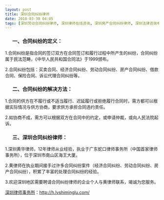 ```yaml
---
layout: post
title: 深圳合同纠纷律师
date: 2010-03-30 04:05
tags: [深圳劳动合同纠纷律师, 深圳律师在线咨询, 深圳房产合同纠纷律师, 深圳法律咨询电话, 深圳经济合同纠纷律师]
---
```

<ol>
<h3>一、合同纠纷的定义：</h3>
</ol>
1.合同纠纷是指合同的签订双方在合同签订和履行过程中所产生的纠纷，合同纠纷属于民法范畴，《中华人民共和国合同法》于1999颁布。

2.合同纠纷包括：买卖合同、经济合同纠纷、劳动合同纠纷、房产合同纠纷、借款合同、保险合同、诉讼代理合同纠纷等。
<ol>
<h3>二、合同纠纷的解决方法：</h3>
</ol>
1.合同的供方在不履行或不适当履行、迟延履行或拒绝履行合同时，需方都可以根据实际情况与供方协商，要求供方承担合同违约责任。

2.如协商不成，需方可以根据双方在合同中的约定，或申请仲裁，或向人民法院起诉。
<ol>
<h3>三、深圳合同纠纷律师：</h3>
</ol>
1.深圳黄华律师，12年律师从业经验，执业于广东蛇口律师事务所（中国首家律师事务所），位于深圳市南山区海王大厦。

2.黄律师在执业期间接手过许多合同纠纷案件（经济合同纠纷、劳动合同纠纷、房产合同纠纷），积累了丰富的处理合同纠纷的经验。

3.欢迎深圳地区需要聘请合同纠纷律师的企业个人与黄律师联系，竭诚为您服务。

<a href="http://h.lvshiminglu.com/">深圳律师事务所</a>：<a href="http://h.lvshiminglu.com/">http://h.lvshiminglu.com/</a>

